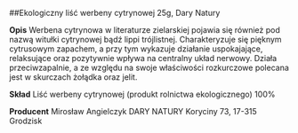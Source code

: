 ##Ekologiczny liść werbeny cytrynowej 25g, Dary Natury

**Opis** Werbena cytrynowa w literaturze zielarskiej pojawia się również pod nazwą witułki cytrynowej bądź lippi trójlistnej. Charakteryzuje się pięknym cytrusowym zapachem, a przy tym wykazuje działanie uspokajające, relaksujące oraz pozytywnie wpływa na centralny układ nerwowy. Działa przeciwzapalnie, a ze względu na swoje właściwości rozkurczowe polecana jest w skurczach żołądka oraz jelit.

**Skład** Liść werbeny cytrynowej (produkt rolnictwa ekologicznego) 100%

**Producent** Mirosław Angielczyk DARY NATURY
Koryciny 73, 17-315 Grodzisk
